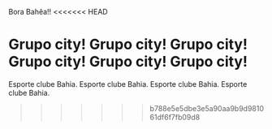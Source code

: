 Bora Bahêa!!
<<<<<<< HEAD




Grupo city!
Grupo city!
Grupo city!
Grupo city!
Grupo city!
Grupo city!
=======
Esporte clube Bahia.
Esporte clube Bahia.
Esporte clube Bahia.
Esporte clube Bahia.
>>>>>>> b788e5e5dbe3e5a90aa9b9d981061df6f7fb09d8
